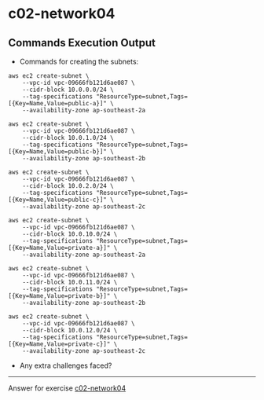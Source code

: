 # c02-network04

## Commands Execution Output

- Commands for creating the subnets:
```
aws ec2 create-subnet \
    --vpc-id vpc-09666fb121d6ae087 \
    --cidr-block 10.0.0.0/24 \
    --tag-specifications "ResourceType=subnet,Tags=[{Key=Name,Value=public-a}]" \
    --availability-zone ap-southeast-2a 
    
aws ec2 create-subnet \
    --vpc-id vpc-09666fb121d6ae087 \
    --cidr-block 10.0.1.0/24 \
    --tag-specifications "ResourceType=subnet,Tags=[{Key=Name,Value=public-b}]" \
    --availability-zone ap-southeast-2b

aws ec2 create-subnet \
    --vpc-id vpc-09666fb121d6ae087 \
    --cidr-block 10.0.2.0/24 \
    --tag-specifications "ResourceType=subnet,Tags=[{Key=Name,Value=public-c}]" \
    --availability-zone ap-southeast-2c

aws ec2 create-subnet \
    --vpc-id vpc-09666fb121d6ae087 \
    --cidr-block 10.0.10.0/24 \
    --tag-specifications "ResourceType=subnet,Tags=[{Key=Name,Value=private-a}]" \
    --availability-zone ap-southeast-2a

aws ec2 create-subnet \
    --vpc-id vpc-09666fb121d6ae087 \
    --cidr-block 10.0.11.0/24 \
    --tag-specifications "ResourceType=subnet,Tags=[{Key=Name,Value=private-b}]" \
    --availability-zone ap-southeast-2b

aws ec2 create-subnet \
    --vpc-id vpc-09666fb121d6ae087 \
    --cidr-block 10.0.12.0/24 \
    --tag-specifications "ResourceType=subnet,Tags=[{Key=Name,Value=private-c}]" \
    --availability-zone ap-southeast-2c
```

- Any extra challenges faced?


<!-- Don't change anything below this point-->
***
Answer for exercise [c02-network04](https://github.com/devopsacademyau/academy/blob/893381c6f0b69434d9e8597d3d4b1c17f9bc1371/classes/02class/exercises/c02-network04/README.md)